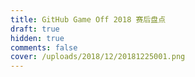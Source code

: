 ```yaml
---
title: GitHub Game Off 2018 赛后盘点
draft: true
hidden: true
comments: false
cover: /uploads/2018/12/20181225001.png
---
```

